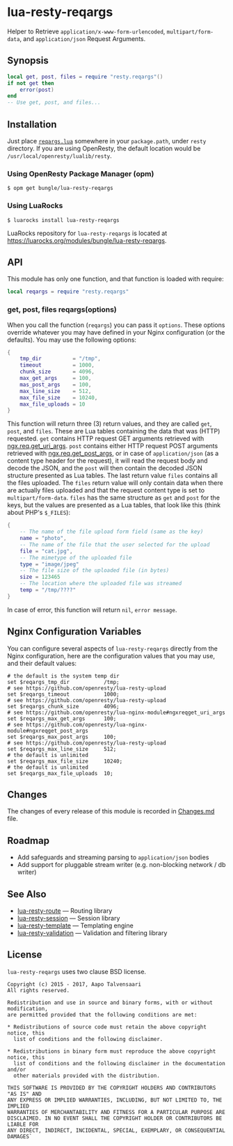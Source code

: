 # lua-resty-reqargs

Helper to Retrieve `application/x-www-form-urlencoded`, `multipart/form-data`, and `application/json` Request Arguments.

## Synopsis

```lua
local get, post, files = require "resty.reqargs"()
if not get then
    error(post)
end
-- Use get, post, and files...
```

## Installation

Just place [`reqargs.lua`](https://github.com/bungle/lua-resty-reqargs/blob/master/lib/resty/reqargs.lua)
somewhere in your `package.path`, under `resty` directory. If you are using OpenResty, the default location
would be `/usr/local/openresty/lualib/resty`.

### Using OpenResty Package Manager (opm)

```Shell
$ opm get bungle/lua-resty-reqargs
```

### Using LuaRocks

```Shell
$ luarocks install lua-resty-reqargs
```

LuaRocks repository for `lua-resty-reqargs` is located at https://luarocks.org/modules/bungle/lua-resty-reqargs.

## API

This module has only one function, and that function is loaded with require:

```lua
local reqargs = require "resty.reqargs"
```

### get, post, files reqargs(options)

When you call the function (`reqargs`) you can pass it `options`. These
options override whatever you may have defined in your Nginx configuration
(or the defaults). You may use the following options:

```lua
{
    tmp_dir          = "/tmp",
    timeout          = 1000,
    chunk_size       = 4096,
    max_get_args     = 100,
    mas_post_args    = 100,
    max_line_size    = 512,
    max_file_size    = 10240,
    max_file_uploads = 10
}
```

This function will return three (3) return values, and they are called
`get`, `post`,  and `files`. These are Lua tables containing the data
that was (HTTP) requested. `get` contains HTTP request GET arguments
retrieved with [ngx.req.get_uri_args](https://github.com/openresty/lua-nginx-module#ngxreqget_uri_args).
`post` contains either HTTP request POST arguments retrieved with
[ngx.req.get_post_args](https://github.com/openresty/lua-nginx-module#ngxreqget_post_args),
or in case of `application/json` (as a content type header for the request),
it will read the request body and decode the JSON, and the `post` will
then contain the decoded JSON structure presented as Lua tables. The
last return value `files` contains all the files uploaded. The `files`
return value will only contain data when there are actually files uploaded
and that the request content type is set to `multipart/form-data`. `files`
has the same structure as `get` and `post` for the keys, but the values
are presented as a Lua tables, that look like this (think about PHP's `$_FILES`):

```lua
{
    -- The name of the file upload form field (same as the key)
    name = "photo",
    -- The name of the file that the user selected for the upload
    file = "cat.jpg",
    -- The mimetype of the uploaded file
    type = "image/jpeg"
    -- The file size of the uploaded file (in bytes)
    size = 123465
    -- The location where the uploaded file was streamed
    temp = "/tmp/????"
}
```

In case of error, this function will return `nil`, `error message`.

## Nginx Configuration Variables

You can configure several aspects of `lua-resty-reqargs` directly from
the Nginx configuration, here are the configuration values that you may
use, and their default values:

```nginx
# the default is the system temp dir
set $reqargs_tmp_dir           /tmp;
# see https://github.com/openresty/lua-resty-upload
set $reqargs_timeout           1000;
# see https://github.com/openresty/lua-resty-upload
set $reqargs_chunk_size        4096;
# see https://github.com/openresty/lua-nginx-module#ngxreqget_uri_args
set $reqargs_max_get_args      100;
# see https://github.com/openresty/lua-nginx-module#ngxreqget_post_args
set $reqargs_max_post_args     100;
# see https://github.com/openresty/lua-resty-upload
set $reqargs_max_line_size     512;  
# the default is unlimited
set $reqargs_max_file_size     10240;
# the default is unlimited
set $reqargs_max_file_uploads  10;
```

## Changes

The changes of every release of this module is recorded in [Changes.md](https://github.com/bungle/lua-resty-reqargs/blob/master/Changes.md) file.

## Roadmap

* Add safeguards and streaming parsing to `application/json` bodies
* Add support for pluggable stream writer (e.g. non-blocking network / db writer)

## See Also

* [lua-resty-route](https://github.com/bungle/lua-resty-route) — Routing library
* [lua-resty-session](https://github.com/bungle/lua-resty-session) — Session library
* [lua-resty-template](https://github.com/bungle/lua-resty-template) — Templating engine
* [lua-resty-validation](https://github.com/bungle/lua-resty-validation) — Validation and filtering library

## License

`lua-resty-reqargs` uses two clause BSD license.

```
Copyright (c) 2015 - 2017, Aapo Talvensaari
All rights reserved.

Redistribution and use in source and binary forms, with or without modification,
are permitted provided that the following conditions are met:

* Redistributions of source code must retain the above copyright notice, this
  list of conditions and the following disclaimer.

* Redistributions in binary form must reproduce the above copyright notice, this
  list of conditions and the following disclaimer in the documentation and/or
  other materials provided with the distribution.

THIS SOFTWARE IS PROVIDED BY THE COPYRIGHT HOLDERS AND CONTRIBUTORS "AS IS" AND
ANY EXPRESS OR IMPLIED WARRANTIES, INCLUDING, BUT NOT LIMITED TO, THE IMPLIED
WARRANTIES OF MERCHANTABILITY AND FITNESS FOR A PARTICULAR PURPOSE ARE
DISCLAIMED. IN NO EVENT SHALL THE COPYRIGHT HOLDER OR CONTRIBUTORS BE LIABLE FOR
ANY DIRECT, INDIRECT, INCIDENTAL, SPECIAL, EXEMPLARY, OR CONSEQUENTIAL DAMAGES`
